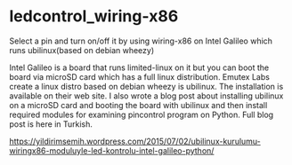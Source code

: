 # ledcontrol_wiring-x86
Select a pin and turn on/off it by using wiring-x86 on Intel Galileo which runs ubilinux(based on debian wheezy)

Intel Galileo is a board that runs limited-linux on it but you can boot the board via microSD card which has a full linux distribution. Emutex Labs create a linux distro based on debian wheezy is ubilinux. The installation is available on their web site. I also wrote a blog post about installing ubilinux on a microSD card and booting the board with ubilinux and then install required modules for examining pincontrol program on Python. Full blog post is here in Turkish. 

https://yildirimsemih.wordpress.com/2015/07/02/ubilinux-kurulumu-wiringx86-moduluyle-led-kontrolu-intel-galileo-python/

